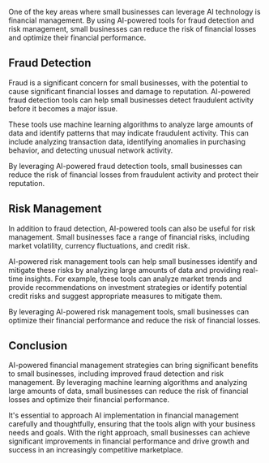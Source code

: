 
One of the key areas where small businesses can leverage AI technology is financial management. By using AI-powered tools for fraud detection and risk management, small businesses can reduce the risk of financial losses and optimize their financial performance.

Fraud Detection
---------------

Fraud is a significant concern for small businesses, with the potential to cause significant financial losses and damage to reputation. AI-powered fraud detection tools can help small businesses detect fraudulent activity before it becomes a major issue.

These tools use machine learning algorithms to analyze large amounts of data and identify patterns that may indicate fraudulent activity. This can include analyzing transaction data, identifying anomalies in purchasing behavior, and detecting unusual network activity.

By leveraging AI-powered fraud detection tools, small businesses can reduce the risk of financial losses from fraudulent activity and protect their reputation.

Risk Management
---------------

In addition to fraud detection, AI-powered tools can also be useful for risk management. Small businesses face a range of financial risks, including market volatility, currency fluctuations, and credit risk.

AI-powered risk management tools can help small businesses identify and mitigate these risks by analyzing large amounts of data and providing real-time insights. For example, these tools can analyze market trends and provide recommendations on investment strategies or identify potential credit risks and suggest appropriate measures to mitigate them.

By leveraging AI-powered risk management tools, small businesses can optimize their financial performance and reduce the risk of financial losses.

Conclusion
----------

AI-powered financial management strategies can bring significant benefits to small businesses, including improved fraud detection and risk management. By leveraging machine learning algorithms and analyzing large amounts of data, small businesses can reduce the risk of financial losses and optimize their financial performance.

It's essential to approach AI implementation in financial management carefully and thoughtfully, ensuring that the tools align with your business needs and goals. With the right approach, small businesses can achieve significant improvements in financial performance and drive growth and success in an increasingly competitive marketplace.
